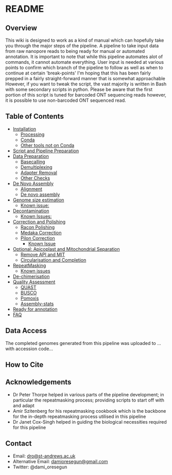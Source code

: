 # README
## Overview
This wiki is designed to work as a kind of manual which can hopefully take you through the major steps of the pipeline.
A pipeline to take input data from raw nanopore reads to being ready for manual or automated annotation. 
It is important to note that while this pipeline automates alot of commands, it cannot automate everything. 
User input is needed at various points to confirm which branch of the pipeline to follow as well as when to continue at certain 'break-points'
I'm hoping that this has been fairly prepped in a fairly straight-forward manner that is somewhat approachable
However, if you want to tweak the script, the vast majority is written in Bash with some secondary scripts in python.
Please be aware that the first portion of this script is tuned for barcoded ONT sequencing reads however, it is possible to use non-barcoded ONT sequenced read. 
## Table of Contents
  * [Installation](https://github.com/damioresegun/Pknowlesi_denovo_genome_assembly/wiki/Installation)
    + [Processing](https://github.com/damioresegun/Pknowlesi_denovo_genome_assembly/wiki/Installation#processing)
    + [Conda](https://github.com/damioresegun/Pknowlesi_denovo_genome_assembly/wiki/Installation#conda)
    + [Other tools not on Conda](https://github.com/damioresegun/Pknowlesi_denovo_genome_assembly/wiki/Installation#other-tools-not-on-conda)
  * [Script and Pipeline Preparation](https://github.com/damioresegun/Pknowlesi_denovo_genome_assembly/wiki/Script-and-Pipeline-Preparation)
  * [Data Preparation](https://github.com/damioresegun/Pknowlesi_denovo_genome_assembly/wiki/Script-and-Pipeline-Preparation)
    + [Basecalling](https://github.com/damioresegun/Pknowlesi_denovo_genome_assembly/wiki/Data-Preparation#basecalling)
    + [Demultiplexing](https://github.com/damioresegun/Pknowlesi_denovo_genome_assembly/wiki/Data-Preparation#demultiplexing)
    + [Adapter Removal](https://github.com/damioresegun/Pknowlesi_denovo_genome_assembly/wiki/Data-Preparation#adapter-removal)
    + [Other Checks](https://github.com/damioresegun/Pknowlesi_denovo_genome_assembly/wiki/Data-Preparation#checks)
  * [De Novo Assembly](https://github.com/damioresegun/Pknowlesi_denovo_genome_assembly/wiki/De-Novo-Assembly)
    + [Alignment](https://github.com/damioresegun/Pknowlesi_denovo_genome_assembly/wiki/De-Novo-Assembly#alignment)
    + [De novo assembly](https://github.com/damioresegun/Pknowlesi_denovo_genome_assembly/wiki/De-Novo-Assembly#de-novo-assembly)
  * [Genome size estimation](https://github.com/damioresegun/Pknowlesi_denovo_genome_assembly/wiki/Genome-size-estimation)
    + [Known issue:](https://github.com/damioresegun/Pknowlesi_denovo_genome_assembly/wiki/Genome-size-estimation#known-issue)
  * [Decontamination](https://github.com/damioresegun/Pknowlesi_denovo_genome_assembly/wiki/Decontamination)
    + [Known Issues:](https://github.com/damioresegun/Pknowlesi_denovo_genome_assembly/wiki/Decontamination#known-issues)
  * [Correction and Polishing](https://github.com/damioresegun/Pknowlesi_denovo_genome_assembly/wiki/Correction-and-Polishing)
    + [Racon Polishing](https://github.com/damioresegun/Pknowlesi_denovo_genome_assembly/wiki/Correction-and-Polishing#racon-polishing)
    + [Medaka Correction](https://github.com/damioresegun/Pknowlesi_denovo_genome_assembly/wiki/Correction-and-Polishing#medaka-correction)
    + [Pilon Correction](https://github.com/damioresegun/Pknowlesi_denovo_genome_assembly/wiki/Correction-and-Polishing#pilon-correction)
      - [Known Issue](https://github.com/damioresegun/Pknowlesi_denovo_genome_assembly/wiki/Correction-and-Polishing#known-issue)
  * [Optional: Apicoplast and Mitochondrial Separation](https://github.com/damioresegun/Pknowlesi_denovo_genome_assembly/wiki/%5BOptional-but-recommended%5D:-Apicoplast-and-Mitochondrial-Separation)
    + [Remove API and MIT](https://github.com/damioresegun/Pknowlesi_denovo_genome_assembly/wiki/%5BOptional-but-recommended%5D:-Apicoplast-and-Mitochondrial-Separation#remove-api-and-mit)
    + [Circularisation and Completion](https://github.com/damioresegun/Pknowlesi_denovo_genome_assembly/wiki/%5BOptional-but-recommended%5D:-Apicoplast-and-Mitochondrial-Separation#circularisation-and-completion)
  * [RepeatMasking](https://github.com/damioresegun/Pknowlesi_denovo_genome_assembly/wiki/RepeatMasking)
    + [Known issues](https://github.com/damioresegun/Pknowlesi_denovo_genome_assembly/wiki/RepeatMasking#known-issues)
  * [De-chimerisation](https://github.com/damioresegun/Pknowlesi_denovo_genome_assembly/wiki/De-chimerisation)
  * [Quality Assessment](https://github.com/damioresegun/Pknowlesi_denovo_genome_assembly/wiki/Quality-Assessment)
    + [QUAST](https://github.com/damioresegun/Pknowlesi_denovo_genome_assembly/wiki/Quality-Assessment#quast)
    + [BUSCO](https://github.com/damioresegun/Pknowlesi_denovo_genome_assembly/wiki/Quality-Assessment#busco)
    + [Pomoxis](https://github.com/damioresegun/Pknowlesi_denovo_genome_assembly/wiki/Quality-Assessment#pomoxis)
    + [Assembly-stats](https://github.com/damioresegun/Pknowlesi_denovo_genome_assembly/wiki/Quality-Assessment#assembly-stats)
  * [Ready for annotation](https://github.com/damioresegun/Pknowlesi_denovo_genome_assembly/wiki/Ready-for-annotation)
  * [FAQ](https://github.com/damioresegun/Pknowlesi_denovo_genome_assembly/wiki/FAQ)
## Data Access
The completed genomes generated from this pipeline was uploaded to ... with accession code...

## How to Cite

## Acknowledgements
- Dr Peter Thorpe helped in various parts of the pipeline development; in particular the repeatmasking process; providing scripts to start off with and adapt
- Amir Szitenberg for his repeatmasking cookbook which is the backbone for the in-depth repeatmasking process utilised in this pipeline
- Dr Janet Cox-Singh helped in guiding the biological necessities required for this pipeline
## Contact
- Email: dro@st-andrews.ac.uk
- Alternative Email: damioresegun@gmail.com
- Twitter: @dami_oresegun
